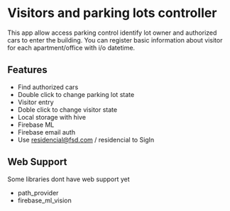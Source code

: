 # Visitors and parking lots controller

This app allow access parking control identify lot owner and authorized cars to enter the building.  You can register basic information about visitor for each apartment/office with i/o datetime.

## Features
-  Find authorized cars 
-  Double click to change parking lot state
-  Visitor entry
-  Doble click to change visitor state
-  Local storage with hive
-  Firebase ML
-  Firebase email auth
-  Use residencial@fsd.com / residencial  to SigIn

## Web Support

Some libraries dont have web support yet

- path_provider
- firebase_ml_vision